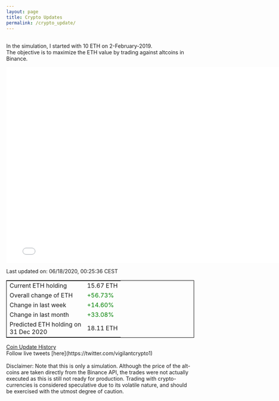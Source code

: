```yaml
---
layout: page
title: Crypto Updates
permalink: /crypto_update/
---
```

<!-- Global site tag (gtag.js) - Google Analytics -->
<script async src="https://www.googletagmanager.com/gtag/js?id=UA-103831149-5"></script>
<script>
  window.dataLayer = window.dataLayer || [];
  function gtag(){dataLayer.push(arguments);}
  gtag('js', new Date());

  gtag('config', 'UA-103831149-5');
</script>
<br>In the simulation, I started with 10 ETH on 2-February-2019.<br>The objective is to maximize the ETH value by trading against altcoins 
in Binance.

<iframe width="775" height="525" frameborder="0" scrolling="no" src="//plotly.com/~vikramaditya91/109.embed"></iframe>

Last updated on: 06/18/2020, 00:25:36 CEST 
<table style="border:1px solid black;margin-left:auto;margin-right:auto;">
	<tbody>
	<tr>
		<td>Current ETH holding</td>
		<td>     15.67 ETH</td>
	</tr>
	<tr>
		<td>Overall change of ETH</td>
		<td><font color="green">+56.73%</font></td>
	</tr>
	<tr>
		<td>Change in last week</td>
		<td><font color="green">+14.60%</font></td>
	</tr>
	<tr>
		<td>Change in last month</td>
		<td><font color="green">+33.08%</font></td>
	</tr>
    <tr>
		<td>Predicted ETH holding on<br>31 Dec 2020</td>
		<td>     18.11 ETH</td>
	</tr>
	</tbody>
</table>
<a href="{{ site.baseurl }}/crypto_history">Coin Update History</a>
<br>
Follow live tweets [here](https://twitter.com/vigilantcrypto1)
<br>
<br>
Disclaimer:
Note that this is only a simulation. Although the price of the alt-coins are taken directly from the Binance API, the trades were not actually executed as this is still not ready for production.
Trading with crypto-currencies is considered speculative due to its volatile nature, and should be exercised with the utmost degree of caution.